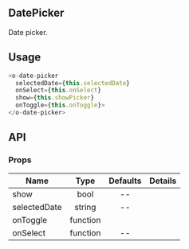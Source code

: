 ## DatePicker 

Date picker.

## Usage

```js
<o-date-picker
  selectedDate={this.selectedDate}
  onSelect={this.onSelect}
  show={this.showPicker}
  onToggle={this.onToggle}>
</o-date-picker>
```

## API

### Props

|  **Name**  | **Type**        | **Defaults**  | **Details**  |
| ------------- |:-------------:|:-----:|:-------------:|
| show  | bool|--  ||
| selectedDate  | string| -- |  |
| onToggle | function   |    | |
| onSelect | function| -- ||


